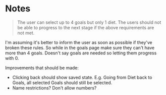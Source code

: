 # Notes

> The user can select up to 4 goals but only 1 diet.
> The users should not be able to progress to the next stage if the above
requirements are not met.

I'm assuming it's better to inform the user as soon as possible if they've broken these rules. So while in the goals page make sure they can't have more than 4 goals. Doesn't say goals are needed so letting them progress with 0.


Improvements that should be made:
- Clicking back should show saved state. E.g. Going from Diet back to Goals, all selected Goals should still be selected.
- Name restrictions? Don't allow numbers?


